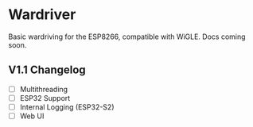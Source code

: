 # Wardriver
Basic wardriving for the ESP8266, compatible with WiGLE.  Docs coming soon.

## V1.1 Changelog
- [ ] Multithreading
- [ ] ESP32 Support 
- [ ] Internal Logging (ESP32-S2)
- [ ] Web UI